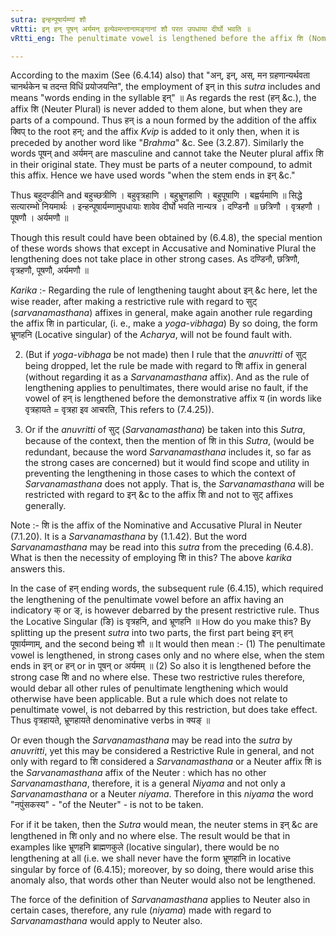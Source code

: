 ```yaml
---
sutra: इन्हन्पूषार्यम्णां शौ
vRtti: इन् हन् पूषन् अर्यमन् इत्येवमन्तानामङ्गानां शौ परत उपधाया दीर्घो भवति ॥
vRtti_eng: The penultimate vowel is lengthened before the affix शि (Nominative and Accusative Plural), when the stem ends in इन्, or हन्, or पूषन् or अर्यमन् ॥

---
```

According to the maxim (See (6.4.14) also) that "अन्, इन्, अस्, मन ग्रहणान्यर्थवता चानर्थकेन च तदन्त विधिं प्रयोजयन्ति", the employment of इन् in this _sutra_ includes and means "words ending in the syllable इन्" ॥ As regards the rest (हन् &c.), the affix शि (Neuter Plural) is never added to them alone, but when they are parts of a compound. Thus हन् is a noun formed by the addition of the affix क्विप् to the root हन्; and the affix _Kvip_ is added to it only then, when it is preceded by another word like "_Brahma_" &c. See (3.2.87). Similarly the words पूषन् and अर्यमन् are masculine and cannot take the Neuter plural affix शि in their original state. They must be parts of a neuter compound, to admit this affix. Hence we have used words "when the stem ends in इन् &c."

Thus बहुदण्डीनि and बहुच्छत्रीणि । बहुवृत्रहाणि । बहुभ्रूणहाणि । बहुपूषाणि । बह्वर्यमाणि ॥ सिद्धे सत्यारम्भो नियमार्थः । इन्हन्पूषार्यम्णामुपधायाः शावेव दीर्घो भवति नान्यत्र । दण्डिनौ ॥ छत्रिणौ । वृत्रहणौ । पूषणौ । अर्यमणौ ॥

Though this result could have been obtained by (6.4.8), the special mention of these words shows that except in Accusative and Nominative Plural the lengthening does not take place in other strong cases. As दण्डिनौ, छत्रिणौ, वृत्रहणौ, पूषणौ, अर्यमणौ ॥

_Karika_ :- Regarding the rule of lengthening taught about इन् &c here, let the wise reader, after making a restrictive rule with regard to सुट् (_sarvanamasthana_) affixes in general, make again another rule regarding the affix शि in particular, (i. e., make a _yoga_-_vibhaga_) By so doing, the form भ्रूणहनि (Locative singular) of the _Acharya_, will not be found fault with.

2. (But if _yoga_-_vibhaga_ be not made) then I rule that the _anuvritti_ of सुट् being dropped, let the rule be made with regard to शि affix in general (without regarding it as a _Sarvanamasthana_ affix). And as the rule of lengthening applies to penultimates, there would arise no fault, if the vowel of हन् is lengthened before the demonstrative affix य (in words like वृत्रहायते = वृत्रहा इव आचरति, This refers to (7.4.25)).

3. Or if the _anuvritti_ of सुट् (_Sarvanamasthana_) be taken into this _Sutra_, because of the context, then the mention of शि in this _Sutra_, (would be redundant, because the word _Sarvanamasthana_ includes it, so far as the strong cases are concerned) but it would find scope and utility in preventing the lengthening in those cases to which the context of _Sarvanamasthana_ does not apply. That is, the _Sarvanamasthana_ will be restricted with regard to इन् &c to the affix शि and not to सुट् affixes generally.

Note :- शि is the affix of the Nominative and Accusative Plural in Neuter (7.1.20). It is a _Sarvanamasthana_ by (1.1.42). But the word _Sarvanamasthana_ may be read into this _sutra_ from the preceding (6.4.8). What is then the necessity of employing शि in this? The above _karika_ answers this.

In the case of हन् ending words, the subsequent rule (6.4.15), which required the lengthening of the penultimate vowel before an affix having an indicatory क् or ङ्, is however debarred by the present restrictive rule. Thus the Locative Singular (ङि) is वृत्रहनि, and भ्रूणहनि ॥ How do you make this? By splitting up the present _sutra_ into two parts, the first part being इन् हन् पूषार्यम्णाम्, and the second being शौ ॥ It would then mean :- (1) The penultimate vowel is lengthened, in strong cases only and no where else, when the stem ends in इन् or हन् or in पूषन् or अर्यमम् ॥ (2) So also it is lengthened before the strong case शि and no where else. These two restrictive rules therefore, would debar all other rules of penultimate lengthening which would otherwise have been applicable. But a rule which does not relate to penultimate vowel, is not debarred by this restriction, but does take effect. Thus वृत्रहायते, भ्रूणहायते denominative verbs in क्यङ् ॥ 

Or even though the _Sarvanamasthana_ may be read into the _sutra_ by _anuvritti_, yet this may be considered a Restrictive Rule in general, and not only with regard to शि considered a _Sarvanamasthana_ or a Neuter affix शि is the _Sarvanamasthana_ affix of the Neuter : which has no other _Sarvanamasthana_, therefore, it is a general _Niyama_ and not only a _Sarvanamasthana_ or a Neuter _niyama_. Therefore in this _niyama_ the word "नपुंसकस्य" - "of the Neuter" - is not to be taken.

For if it be taken, then the _Sutra_ would mean, the neuter stems in इन् &c are lengthened in शि only and no where else. The result would be that in examples like भ्रूणहनि ब्राह्मणकुले (locative singular), there would be no lengthening at all (i.e. we shall never have the form भ्रूणहानि in locative singular by force of (6.4.15); moreover, by so doing, there would arise this anomaly also, that words other than Neuter would also not be lengthened.

The force of the definition of _Sarvanamasthana_ applies to Neuter also in certain cases, therefore, any rule (_niyama_) made with regard to _Sarvanamasthana_ would apply to Neuter also.
